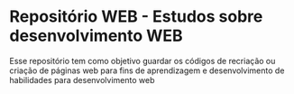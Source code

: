 # Repositório WEB - Estudos sobre desenvolvimento WEB
Esse repositório tem como objetivo guardar os códigos de recriação ou criação de páginas web para fins de aprendizagem e desenvolvimento de habilidades para desenvolvimento web
